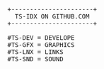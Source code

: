 <PRE>
+----------------------+
  TS-IDX ON GITHUB.COM
+----------------------+

#TS-DEV = DEVELOPE
#TS-GFX = GRAPHICS
#TS-LNX = LINKS
#TS-SND = SOUND
</PRE>
